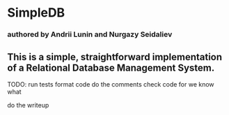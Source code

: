 # SimpleDB
### authored by Andrii Lunin and Nurgazy Seidaliev


## This is a simple, straightforward implementation of a Relational Database Management System.

TODO: run tests
format code
do the comments
check code for we know what

do the writeup



